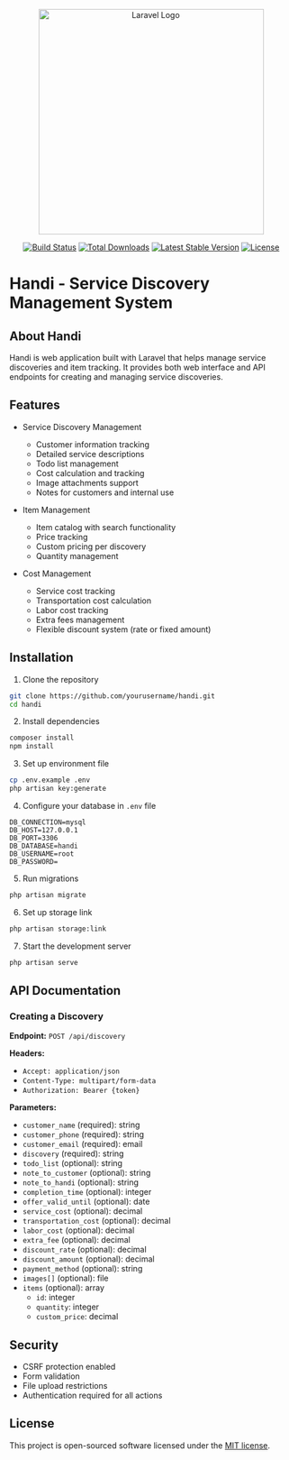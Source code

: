 <p align="center"><a href="https://laravel.com" target="_blank"><img src="https://raw.githubusercontent.com/laravel/art/master/logo-lockup/5%20SVG/2%20CMYK/1%20Full%20Color/laravel-logolockup-cmyk-red.svg" width="400" alt="Laravel Logo"></a></p>

<p align="center">
<a href="https://github.com/laravel/framework/actions"><img src="https://github.com/laravel/framework/workflows/tests/badge.svg" alt="Build Status"></a>
<a href="https://packagist.org/packages/laravel/framework"><img src="https://img.shields.io/packagist/dt/laravel/framework" alt="Total Downloads"></a>
<a href="https://packagist.org/packages/laravel/framework"><img src="https://img.shields.io/packagist/v/laravel/framework" alt="Latest Stable Version"></a>
<a href="https://packagist.org/packages/laravel/framework"><img src="https://img.shields.io/packagist/l/laravel/framework" alt="License"></a>
</p>

# Handi - Service Discovery Management System

## About Handi

Handi is web application built with Laravel that helps manage service discoveries and item tracking. It provides both web interface and API endpoints for creating and managing service discoveries.

## Features

-   Service Discovery Management

    -   Customer information tracking
    -   Detailed service descriptions
    -   Todo list management
    -   Cost calculation and tracking
    -   Image attachments support
    -   Notes for customers and internal use

-   Item Management

    -   Item catalog with search functionality
    -   Price tracking
    -   Custom pricing per discovery
    -   Quantity management

-   Cost Management
    -   Service cost tracking
    -   Transportation cost calculation
    -   Labor cost tracking
    -   Extra fees management
    -   Flexible discount system (rate or fixed amount)

## Installation

1. Clone the repository

```bash
git clone https://github.com/yourusername/handi.git
cd handi
```

2. Install dependencies

```bash
composer install
npm install
```

3. Set up environment file

```bash
cp .env.example .env
php artisan key:generate
```

4. Configure your database in `.env` file

```env
DB_CONNECTION=mysql
DB_HOST=127.0.0.1
DB_PORT=3306
DB_DATABASE=handi
DB_USERNAME=root
DB_PASSWORD=
```

5. Run migrations

```bash
php artisan migrate
```

6. Set up storage link

```bash
php artisan storage:link
```

7. Start the development server

```bash
php artisan serve
```

## API Documentation

### Creating a Discovery

**Endpoint:** `POST /api/discovery`

**Headers:**

-   `Accept: application/json`
-   `Content-Type: multipart/form-data`
-   `Authorization: Bearer {token}`

**Parameters:**

-   `customer_name` (required): string
-   `customer_phone` (required): string
-   `customer_email` (required): email
-   `discovery` (required): string
-   `todo_list` (optional): string
-   `note_to_customer` (optional): string
-   `note_to_handi` (optional): string
-   `completion_time` (optional): integer
-   `offer_valid_until` (optional): date
-   `service_cost` (optional): decimal
-   `transportation_cost` (optional): decimal
-   `labor_cost` (optional): decimal
-   `extra_fee` (optional): decimal
-   `discount_rate` (optional): decimal
-   `discount_amount` (optional): decimal
-   `payment_method` (optional): string
-   `images[]` (optional): file
-   `items` (optional): array
    -   `id`: integer
    -   `quantity`: integer
    -   `custom_price`: decimal

## Security

-   CSRF protection enabled
-   Form validation
-   File upload restrictions
-   Authentication required for all actions

## License

This project is open-sourced software licensed under the [MIT license](https://opensource.org/licenses/MIT).
